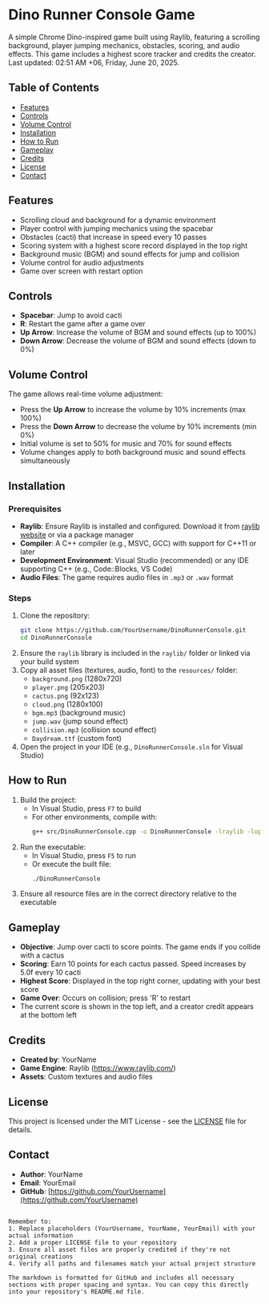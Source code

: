 # Dino Runner Console Game

A simple Chrome Dino-inspired game built using Raylib, featuring a scrolling background, player jumping mechanics, obstacles, scoring, and audio effects. This game includes a highest score tracker and credits the creator. Last updated: 02:51 AM +06, Friday, June 20, 2025.

## Table of Contents
- [Features](#features)
- [Controls](#controls)
- [Volume Control](#volume-control)
- [Installation](#installation)
- [How to Run](#how-to-run)
- [Gameplay](#gameplay)
- [Credits](#credits)
- [License](#license)
- [Contact](#contact)

## Features
- Scrolling cloud and background for a dynamic environment
- Player control with jumping mechanics using the spacebar
- Obstacles (cacti) that increase in speed every 10 passes
- Scoring system with a highest score record displayed in the top right
- Background music (BGM) and sound effects for jump and collision
- Volume control for audio adjustments
- Game over screen with restart option

## Controls
- **Spacebar**: Jump to avoid cacti
- **R**: Restart the game after a game over
- **Up Arrow**: Increase the volume of BGM and sound effects (up to 100%)
- **Down Arrow**: Decrease the volume of BGM and sound effects (down to 0%)

## Volume Control
The game allows real-time volume adjustment:
- Press the **Up Arrow** to increase the volume by 10% increments (max 100%)
- Press the **Down Arrow** to decrease the volume by 10% increments (min 0%)
- Initial volume is set to 50% for music and 70% for sound effects
- Volume changes apply to both background music and sound effects simultaneously

## Installation
### Prerequisites
- **Raylib**: Ensure Raylib is installed and configured. Download it from [raylib website](https://www.raylib.com/) or via a package manager
- **Compiler**: A C++ compiler (e.g., MSVC, GCC) with support for C++11 or later
- **Development Environment**: Visual Studio (recommended) or any IDE supporting C++ (e.g., Code::Blocks, VS Code)
- **Audio Files**: The game requires audio files in `.mp3` or `.wav` format

### Steps
1. Clone the repository:
   ```bash
   git clone https://github.com/YourUsername/DinoRunnerConsole.git
   cd DinoRunnerConsole
   ```
2. Ensure the `raylib` library is included in the `raylib/` folder or linked via your build system
3. Copy all asset files (textures, audio, font) to the `resources/` folder:
   - `background.png` (1280x720)
   - `player.png` (205x203)
   - `cactus.png` (92x123)
   - `cloud.png` (1280x100)
   - `bgm.mp3` (background music)
   - `jump.wav` (jump sound effect)
   - `collision.mp3` (collision sound effect)
   - `Daydream.ttf` (custom font)
4. Open the project in your IDE (e.g., `DinoRunnerConsole.sln` for Visual Studio)

## How to Run
1. Build the project:
   - In Visual Studio, press `F7` to build
   - For other environments, compile with:
     ```bash
     g++ src/DinoRunnerConsole.cpp -o DinoRunnerConsole -lraylib -lopengl32 -lgdi32 -lwinmm
     ```
2. Run the executable:
   - In Visual Studio, press `F5` to run
   - Or execute the built file:
     ```bash
     ./DinoRunnerConsole
     ```
3. Ensure all resource files are in the correct directory relative to the executable

## Gameplay
- **Objective**: Jump over cacti to score points. The game ends if you collide with a cactus
- **Scoring**: Earn 10 points for each cactus passed. Speed increases by 5.0f every 10 cacti
- **Highest Score**: Displayed in the top right corner, updating with your best score
- **Game Over**: Occurs on collision; press 'R' to restart
- The current score is shown in the top left, and a creator credit appears at the bottom left

## Credits
- **Created by**: YourName
- **Game Engine**: Raylib (https://www.raylib.com/)
- **Assets**: Custom textures and audio files

## License
This project is licensed under the MIT License - see the [LICENSE](LICENSE) file for details.

## Contact
- **Author**: YourName  
- **Email**: YourEmail  
- **GitHub**: [https://github.com/YourUsername](https://github.com/YourUsername)
```

Remember to:
1. Replace placeholders (YourUsername, YourName, YourEmail) with your actual information
2. Add a proper LICENSE file to your repository
3. Ensure all asset files are properly credited if they're not original creations
4. Verify all paths and filenames match your actual project structure

The markdown is formatted for GitHub and includes all necessary sections with proper spacing and syntax. You can copy this directly into your repository's README.md file.
